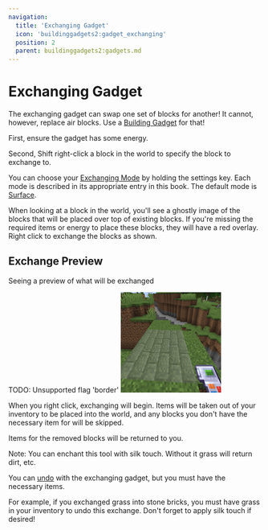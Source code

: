 ```yaml
---
navigation:
  title: 'Exchanging Gadget'
  icon: 'buildinggadgets2:gadget_exchanging'
  position: 2
  parent: buildinggadgets2:gadgets.md
---
```


# Exchanging Gadget

The exchanging gadget can swap one set of blocks for another! It cannot, however, replace air blocks. Use a [Building Gadget](./buildinggadget.md) for that!

First, ensure the gadget has some energy.

Second, Shift right-click a block in the world to specify the block to exchange to.

You can choose your [Exchanging Mode](./modes.md) by holding the settings key. Each mode is described in its appropriate entry in this book. The default mode is [Surface](./mode_surface.md).

When looking at a block in the world, you'll see a ghostly image of the blocks that will be placed over top of existing blocks. If you're missing the required items or energy to place these blocks, they will have a red overlay. Right click to exchange the blocks as shown.

## Exchange Preview

Seeing a preview of what will be exchanged

TODO: Unsupported flag 'border'
![](ghost_render_exchange.png)

When you right click, exchanging will begin. Items will be taken out of your inventory to be placed into the world, and any blocks you don't have the necessary item for will be skipped.

Items for the removed blocks will be returned to you.

Note: You can enchant this tool with silk touch. Without it grass will return dirt, etc.

You can [undo](./undo.md) with the exchanging gadget, but you must have the necessary items.

For example, if you exchanged grass into stone bricks, you must have grass in your inventory to undo this exchange. Don't forget to apply silk touch if desired!
